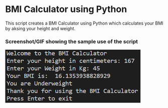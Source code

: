 # BMI Calculator using Python
This script creates a BMI Calculator using Python which calculates your BMI by aksing your height and weight.

### Screenshot/GIF showing the sample use of the script

![Output](https://github.com/MrKrishnaAgarwal/BMI-Calculator/blob/main/BMI%20Calculator%20Test.png)

